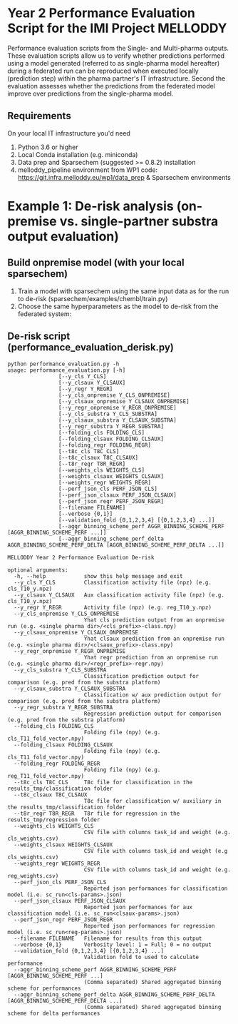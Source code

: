 # Year 2 Performance Evaluation Script for the IMI Project MELLODDY

Performance evaluation scripts from the Single- and Multi-pharma outputs.
These evaluation scripts allow us to verify whether predictions performed using a model generated (referred to as single-pharma model hereafter) during a federated run can be reproduced when executed locally (prediction step) within the pharma partner's IT infrastructure. 
Second the evaluation assesses whether the predictions from the federated model improve over predictions from the single-pharma model.

## Requirements
On your local IT infrastructure you'd need 

1. Python 3.6 or higher
2. Local Conda installation (e.g. miniconda)
3. Data prep and Sparsechem (suggested >= 0.8.2) installation
4. melloddy_pipeline environment from WP1 code: https://git.infra.melloddy.eu/wp1/data_prep & Sparsechem environments



# Example 1: De-risk analysis (on-premise vs. single-partner substra output evaluation)

## Build onpremise model (with your local sparsechem)
1. Train a model with sparsechem using the same input data as for the run to de-risk (sparsechem/examples/chembl/train.py)
2. Choose the same hyperparameters as the model to de-risk from the federated system:

## De-risk script (performance_evaluation_derisk.py)

```
python performance_evaluation.py -h
usage: performance_evaluation.py [-h]
				[--y_cls Y_CLS]
				[--y_clsaux Y_CLSAUX]
				[--y_regr Y_REGR]
				[--y_cls_onpremise Y_CLS_ONPREMISE]
				[--y_clsaux_onpremise Y_CLSAUX_ONPREMISE]
				[--y_regr_onpremise Y_REGR_ONPREMISE]
				[--y_cls_substra Y_CLS_SUBSTRA]
				[--y_clsaux_substra Y_CLSAUX_SUBSTRA]
				[--y_regr_substra Y_REGR_SUBSTRA]
				[--folding_cls FOLDING_CLS]
				[--folding_clsaux FOLDING_CLSAUX]
				[--folding_regr FOLDING_REGR]
				[--t8c_cls T8C_CLS]
				[--t8c_clsaux T8C_CLSAUX]
				[--t8r_regr T8R_REGR]
				[--weights_cls WEIGHTS_CLS]
				[--weights_clsaux WEIGHTS_CLSAUX]
				[--weights_regr WEIGHTS_REGR]
				[--perf_json_cls PERF_JSON_CLS]
				[--perf_json_clsaux PERF_JSON_CLSAUX]
				[--perf_json_regr PERF_JSON_REGR]
				[--filename FILENAME]
				[--verbose {0,1}]
				[--validation_fold {0,1,2,3,4} [{0,1,2,3,4} ...]]
				[--aggr_binning_scheme_perf AGGR_BINNING_SCHEME_PERF [AGGR_BINNING_SCHEME_PERF ...]]
				[--aggr_binning_scheme_perf_delta AGGR_BINNING_SCHEME_PERF_DELTA [AGGR_BINNING_SCHEME_PERF_DELTA ...]]

MELLODDY Year 2 Performance Evaluation De-risk

optional arguments:
  -h, --help            show this help message and exit
  --y_cls Y_CLS         Classification activity file (npz) (e.g. cls_T10_y.npz)
  --y_clsaux Y_CLSAUX   Aux classification activity file (npz) (e.g. cls_T10_y.npz)
  --y_regr Y_REGR       Activity file (npz) (e.g. reg_T10_y.npz)
  --y_cls_onpremise Y_CLS_ONPREMISE
                        Yhat cls prediction output from an onpremise run (e.g. <single pharma dir>/<cls_prefix>-class.npy)
  --y_clsaux_onpremise Y_CLSAUX_ONPREMISE
                        Yhat clsaux prediction from an onpremise run (e.g. <single pharma dir>/<clsaux_prefix>-class.npy)
  --y_regr_onpremise Y_REGR_ONPREMISE
                        Yhat regr prediction from an onpremise run (e.g. <single pharma dir>/<regr_prefix>-regr.npy)
  --y_cls_substra Y_CLS_SUBSTRA
                        Classification prediction output for comparison (e.g. pred from the substra platform)
  --y_clsaux_substra Y_CLSAUX_SUBSTRA
                        Classification w/ aux prediction output for comparison (e.g. pred from the substra platform)
  --y_regr_substra Y_REGR_SUBSTRA
                        Regression prediction output for comparison (e.g. pred from the substra platform)
  --folding_cls FOLDING_CLS
                        Folding file (npy) (e.g. cls_T11_fold_vector.npy)
  --folding_clsaux FOLDING_CLSAUX
                        Folding file (npy) (e.g. cls_T11_fold_vector.npy)
  --folding_regr FOLDING_REGR
                        Folding file (npy) (e.g. reg_T11_fold_vector.npy)
  --t8c_cls T8C_CLS     T8c file for classification in the results_tmp/classification folder
  --t8c_clsaux T8C_CLSAUX
                        T8c file for classification w/ auxiliary in the results_tmp/classification folder
  --t8r_regr T8R_REGR   T8r file for regression in the results_tmp/regression folder
  --weights_cls WEIGHTS_CLS
                        CSV file with columns task_id and weight (e.g. cls_weights.csv)
  --weights_clsaux WEIGHTS_CLSAUX
                        CSV file with columns task_id and weight (e.g cls_weights.csv)
  --weights_regr WEIGHTS_REGR
                        CSV file with columns task_id and weight (e.g. reg_weights.csv)
  --perf_json_cls PERF_JSON_CLS
                        Reported json performances for classification model (i.e. sc_run<cls-params>.json)
  --perf_json_clsaux PERF_JSON_CLSAUX
                        Reported json performances for aux classification model (i.e. sc_run<clsaux-params>.json)
  --perf_json_regr PERF_JSON_REGR
                        Reported json performances for regression model (i.e. sc_run<reg-params>.json)
  --filename FILENAME   Filename for results from this output
  --verbose {0,1}       Verbosity level: 1 = Full; 0 = no output
  --validation_fold {0,1,2,3,4} [{0,1,2,3,4} ...]
                        Validation fold to used to calculate performance
  --aggr_binning_scheme_perf AGGR_BINNING_SCHEME_PERF [AGGR_BINNING_SCHEME_PERF ...]
                        (Comma separated) Shared aggregated binning scheme for performances
  --aggr_binning_scheme_perf_delta AGGR_BINNING_SCHEME_PERF_DELTA [AGGR_BINNING_SCHEME_PERF_DELTA ...]
                        (Comma separated) Shared aggregated binning scheme for delta performances

```